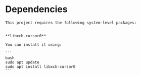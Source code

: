 # Dependencies

    This project requires the following system-level packages:

    
    **libxcb-cursor0**

    You can install it using:

    ```
    bash
    sudo apt update
    sudo apt install libxcb-cursor0
    ```
